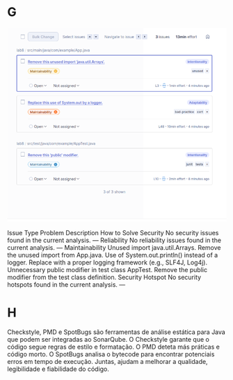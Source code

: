# G

![alt text](image.png)

Issue Type	Problem Description	How to Solve
Security	No security issues found in the current analysis.	—
Reliability	No reliability issues found in the current analysis.	—
Maintainability	Unused import java.util.Arrays.	Remove the unused import from App.java.
	Use of System.out.println() instead of a logger.	Replace with a proper logging framework (e.g., SLF4J, Log4j).
	Unnecessary public modifier in test class AppTest.	Remove the public modifier from the test class definition.
Security Hotspot	No security hotspots found in the current analysis.	—




# H
Checkstyle, PMD e SpotBugs são ferramentas de análise estática para Java que podem ser integradas ao SonarQube. O Checkstyle garante que o código segue regras de estilo e formatação. O PMD deteta más práticas e código morto. O SpotBugs analisa o bytecode para encontrar potenciais erros em tempo de execução. Juntas, ajudam a melhorar a qualidade, legibilidade e fiabilidade do código.
